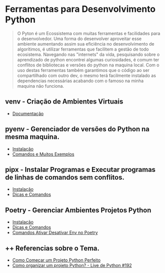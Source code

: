 # Ferramentas para Desenvolvimento Python

> O Pyton é um Ecossistema com muitas ferramentas e facilidades para o desenvolvedor.
> Uma forma do desenvolver aproveitar esse ambiente aumentando assim sua eficiência no desenvolvimento de algorítimos, é utilizar ferramentas que facilitem a gestão de todo ecosistema.
> Navegando nas "internets" da vida, pesquisando sobre o aprendizado de python encontrei algumas curiosidades, é comum ter conflitos de bibliotecas e versões do python na maquina local.
> Com o uso destas ferramentas também garantimos que o código ao ser compartilhado com outro dev, o mesmo terá facilmente instalado as dependencias necessárias acabando com o famoso na minha maquina não funciona.


## venv - Criação de Ambientes Virtuais

* [Documentação](https://docs.python.org/pt-br/3/library/venv.html)


## pyenv - Gerenciador de versões do Python na mesma maquina.

* [Instalação](https://github.com/pyenv/pyenv)
* [Comandos e Muitos Exemplos](https://realpython.com/intro-to-pyenv/#using-pyenv-to-install-pythonhttps:/)

## pipx - Instalar Programas e Executar programas de linhas de comandos sem conflitos.

* [Instalação](https://github.com/pypa/pipx)
* [Dicas e Comandos](https://pypa.github.io/pipx/)

## Poetry - Gerenciar Ambientes Projetos Python

* [Instalação](https://python-poetry.org/)
* [Dicas e Comandos](https://youtu.be/ZOSWdktsKf0)
* [Comandos Ativar Desativar Env no Poetry](https://python-poetry.org/docs/basic-usage/#activating-the-virtual-environment)


## ++ Referencias sobre o Tema.

 * [Como Começar um Projeto Python Perfeito](https://blog.pronus.io/posts/python/como-comecar-um-projeto-python-perfeito/)
 * [Como organizar um projeto Python? - Live de Python #192](https://youtu.be/O3bs4JtHrow)